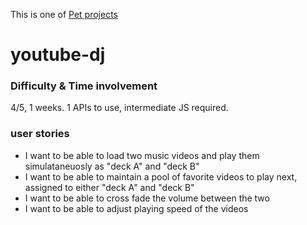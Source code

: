 This is one of [Pet projects](https://github.com/maciejjankowski/learn-to-code/wiki/Pet-projects)
# youtube-dj


### Difficulty & Time involvement
4/5, 1 weeks. 1 APIs to use, intermediate JS required.
### user stories
* I want to be able to load two music videos and play them simulataneuosly as "deck A" and "deck B" 
* I want to be able to maintain a pool of favorite videos to play next, assigned to either "deck A" and "deck B"
* I want to be able to cross fade the volume between the two
* I want to be able to adjust playing speed of the videos
